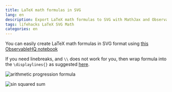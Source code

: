 ```yaml
---
title: LaTeX math formulas in SVG
lang: en
description: Export LaTeX math formulas to SVG with MathJax and ObservableHQ
tags: lifehacks LaTeX SVG Math
categories: en
---
```


You can easily create LaTeX math formulas in SVG format using [this ObservableHQ notebook][1]

If you need linebreaks, and `\\` does not work for you, then wrap formula into the `\displaylines{}` as suggested [here][2].

![arithmetic progression formula][3]

![sin squared sum][4]

[1]: https://observablehq.com/@oberbichler/formulator
[2]: https://github.com/mathjax/MathJax/issues/2312
[3]: https://raw.githubusercontent.com/gist/a1ip/e76cb6c0e6d16370f4ebf7a8e650b434/raw/arithmetic-progression.svg
[4]: https://raw.githubusercontent.com/gist/a1ip/e76cb6c0e6d16370f4ebf7a8e650b434/raw/sin-squared-sum.svg
